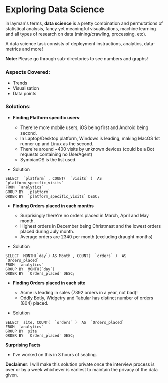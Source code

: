# Exploring Data Science

in layman's terms, **data science** is a pretty combination and permutations of statistical analysis, fancy yet meaningful visualisations, machine learning and all types of research on data (mining/crawling, processing, etc).

A data science task consists of deployment instructions, analytics, data-metrics and more!


**Note:**  Please go through sub-directories to see numbers and graphs!

### Aspects Covered:
  - Trends
  - Visualisation
  - Data points

### Solutions:

* **Finding Platform specific users**:

  - There're more mobile users, iOS being first and Android being second.
  - In Laptop/Desktop platform, Windows is leading, making MacOS 1st runner up and Linux as the second.
  - There're around ~400 visits by unknown devices (could be a Bot requests containing no UserAgent)
  - SymbianOS is the list used.


 - Solution
```
SELECT  `platform` , COUNT(  `visits` )  AS  `platform_specific_visits` 
FROM  `analytics` 
GROUP BY  `platform` 
ORDER BY  `platform_specific_visits` DESC;
```

* **Finding Orders placed in each months**

  - Surprisingly there're no orders placed in March, April and May month.
  - Highest orders in December being Christmast and the lowest orders placed during July month.
  - Average orders are 2340 per month (excluding draught months)

 - Solution
```
SELECT  MONTH(`day`) AS Month , COUNT(  `orders` )  AS  `Orders_placed` 
FROM  `analytics` 
GROUP BY  MONTH(`day`)
ORDER BY  `Orders_placed` DESC;
```


* **Finding Orders placed in each site**

  - Acme is leading in sales (7392 orders in a year, not bad)!
  - Oddly Botly, Widgetry and Tabular has distinct number of orders (804) placed.

 - Solution
```
SELECT  site, COUNT(  `orders` )  AS  `Orders_placed` 
FROM  `analytics` 
GROUP BY  site
ORDER BY  `Orders_placed` DESC;
```


**Surprising Facts**

* I've worked on this in 3 hours of seating. 

**Declaimer**: I will make this solution private once the interview process is over or by a week whichever is earliest to maintain the privacy of the data given.

